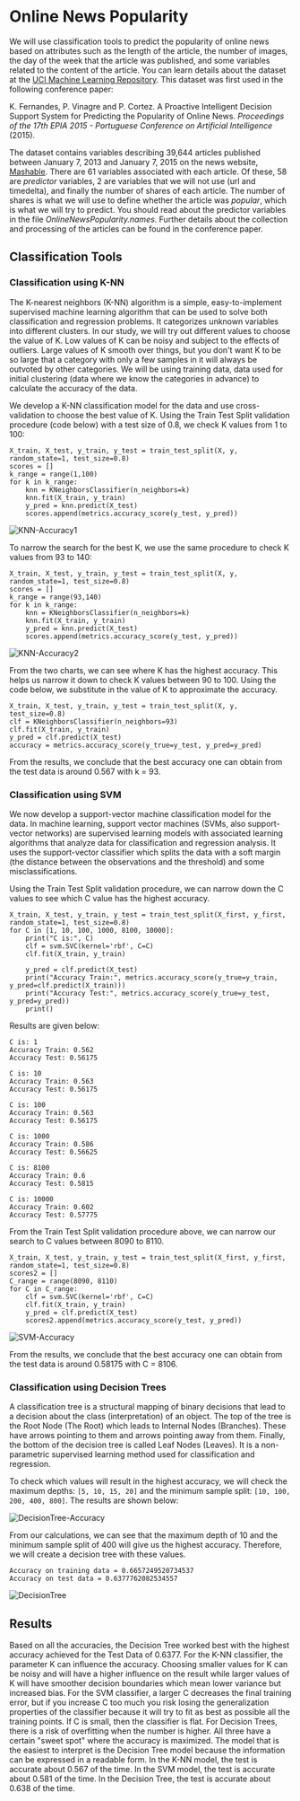 # Online News Popularity

We will use classification tools to predict the popularity of online news based on attributes such as the length of the article, the number of images, the day of the week that the article was published, and some variables related to the content of the article. You can learn details about the dataset at the
[UCI Machine Learning Repository](https://archive.ics.uci.edu/ml/datasets/Online+News+Popularity). 
This dataset was first used in the following conference paper: 

K. Fernandes, P. Vinagre and P. Cortez. A Proactive Intelligent Decision Support System for Predicting the Popularity of Online News. *Proceedings of the 17th EPIA 2015 - Portuguese Conference on Artificial Intelligence* (2015).

The dataset contains variables describing 39,644 articles published between January 7, 2013 and January 7, 2015 on the news website, [Mashable](http://mashable.com/). 
There are 61 variables associated with each article. Of these, 58 are *predictor* variables, 2 are variables that we will not use (url and timedelta), and finally the number of shares of each article. The number of shares is what we will use to define whether the article was *popular*, which is what we will try to predict. You should read about the predictor variables in the file *OnlineNewsPopularity.names*. Further details about the collection and processing of the articles can be found in the conference paper. 

## Classification Tools

### Classification using K-NN
The K-nearest neighbors (K-NN) algorithm is a simple, easy-to-implement supervised machine learning algorithm that can be used to solve both classification and regression problems. It categorizes unknown variables into different clusters. In our study, we will try out different values to choose the value of K. Low values of K can be noisy and subject to the effects of outliers. Large values of K smooth over things, but you don't want K to be so large that a category with only a few samples in it will always be outvoted by other categories. We will be using training data, data used for initial clustering (data where we know the categories in advance) to calculate the accuracy of the data.

We develop a K-NN classification model for the data and use cross-validation to choose the best value of K. Using the Train Test Split validation procedure (code below) with a test size of 0.8, we check K values from 1 to 100:

```
X_train, X_test, y_train, y_test = train_test_split(X, y, random_state=1, test_size=0.8)
scores = []
k_range = range(1,100)
for k in k_range:
    knn = KNeighborsClassifier(n_neighbors=k)
    knn.fit(X_train, y_train)
    y_pred = knn.predict(X_test)
    scores.append(metrics.accuracy_score(y_test, y_pred))
```

![KNN-Accuracy1](https://user-images.githubusercontent.com/29410712/180119694-7b4d03ba-9429-45a3-918f-468cec392e22.png)

To narrow the search for the best K, we use the same procedure to check K values from 93 to 140:

```
X_train, X_test, y_train, y_test = train_test_split(X, y, random_state=1, test_size=0.8)
scores = []
k_range = range(93,140)
for k in k_range:
    knn = KNeighborsClassifier(n_neighbors=k)
    knn.fit(X_train, y_train)
    y_pred = knn.predict(X_test)
    scores.append(metrics.accuracy_score(y_test, y_pred))
```

![KNN-Accuracy2](https://user-images.githubusercontent.com/29410712/180119712-b6f314cf-f1bd-4e39-8355-af2a0180b193.png)

From the two charts, we can see where K has the highest accuracy. This helps us narrow it down to check K values between 90 to 100. Using the code below, we substitute in the value of K to approximate the accuracy.

```
X_train, X_test, y_train, y_test = train_test_split(X, y, test_size=0.8)
clf = KNeighborsClassifier(n_neighbors=93)
clf.fit(X_train, y_train)
y_pred = clf.predict(X_test)
accuracy = metrics.accuracy_score(y_true=y_test, y_pred=y_pred)
```
From the results, we conclude that the best accuracy one can obtain from the test data is around 0.567 with k = 93.

### Classification using SVM
We now develop a support-vector machine classification model for the data. In machine learning, support vector machines (SVMs, also support-vector networks) are supervised learning models with associated learning algorithms that analyze data for classification and regression analysis. It uses the support-vector classifier which splits the data with a soft margin (the distance between the observations and the threshold) and some misclassifications. 

Using the Train Test Split validation procedure, we can narrow down the C values to see which C value has the highest accuracy.

```
X_train, X_test, y_train, y_test = train_test_split(X_first, y_first, random_state=1, test_size=0.8)
for C in [1, 10, 100, 1000, 8100, 10000]:
    print("C is:", C)
    clf = svm.SVC(kernel='rbf', C=C)
    clf.fit(X_train, y_train)

    y_pred = clf.predict(X_test)
    print("Accuracy Train:", metrics.accuracy_score(y_true=y_train, y_pred=clf.predict(X_train)))
    print("Accuracy Test:", metrics.accuracy_score(y_true=y_test, y_pred=y_pred))
    print()
```

Results are given below:
```
C is: 1
Accuracy Train: 0.562
Accuracy Test: 0.56175

C is: 10
Accuracy Train: 0.563
Accuracy Test: 0.56175

C is: 100
Accuracy Train: 0.563
Accuracy Test: 0.56175

C is: 1000
Accuracy Train: 0.586
Accuracy Test: 0.56625

C is: 8100
Accuracy Train: 0.6
Accuracy Test: 0.5815

C is: 10000
Accuracy Train: 0.602
Accuracy Test: 0.57775
```

From the Train Test Split validation procedure above, we can narrow our search to C values between 8090 to 8110.

```
X_train, X_test, y_train, y_test = train_test_split(X_first, y_first, random_state=1, test_size=0.8)
scores2 = []
C_range = range(8090, 8110)
for C in C_range:
    clf = svm.SVC(kernel='rbf', C=C)
    clf.fit(X_train, y_train)
    y_pred = clf.predict(X_test)
    scores2.append(metrics.accuracy_score(y_test, y_pred))
```
![SVM-Accuracy](https://user-images.githubusercontent.com/29410712/180119730-fc548d14-00ee-4814-b1e3-eba6e8647eab.png)

From the results, we conclude that the best accuracy one can obtain from the test data is around 0.58175 with C = 8106.

### Classification using Decision Trees
A classification tree is a structural mapping of binary decisions that lead to a decision about the class (interpretation) of an object. The top of the tree is the Root Node (The Root) which leads to Internal Nodes (Branches). These have arrows pointing to them and arrows pointing away from them. Finally, the bottom of the decision tree is called Leaf Nodes (Leaves). It is a non-parametric supervised learning method used for classification and regression.

To check which values will result in the highest accuracy, we will check the maximum depths: `[5, 10, 15, 20]` and the minimum sample split: `[10, 100, 200, 400, 800]`. The results are shown below:

![DecisionTree-Accuracy](https://user-images.githubusercontent.com/29410712/180119785-e7e20abe-595a-43c7-b09e-025e8391820a.png)

From our calculations, we can see that the maximum depth of 10 and the minimum sample split of 400 will give us the highest accuracy. Therefore, we will create a decision tree with these values.

```
Accuracy on training data = 0.6657249520734537
Accuracy on test data = 0.6377762082534557
```

![DecisionTree](https://user-images.githubusercontent.com/29410712/180126065-cab71206-fe1d-40e3-8156-a3e1d6256b54.png)

## Results

Based on all the accuracies, the Decision Tree worked best with the highest accuracy achieved for the Test Data of 0.6377. For the K-NN classifier, the parameter K can influence the accuracy. Choosing smaller values for K can be noisy and will have a higher influence on the result while larger values of K will have smoother decision boundaries which mean lower variance but increased bias. For the SVM classifier, a larger C decreases the final training error, but if you increase C too much you risk losing the generalization properties of the classifier because it will try to fit as best as possible all the training points. If C is small, then the classifier is flat. For Decision Trees, there is a risk of overfitting when the number is higher. All three have a certain "sweet spot" where the accuracy is maximized. The model that is the easiest to interpret is the Decision Tree model because the information can be expressed in a readable form. In the K-NN model, the test is accurate about 0.567 of the time. In the SVM model, the test is accurate about 0.581 of the time. In the Decision Tree, the test is accurate about 0.638 of the time.
